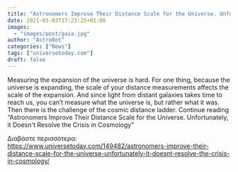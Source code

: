 ```yaml
---
title: "Astronomers Improve Their Distance Scale for the Universe. Unfortunately, it Doesn't Resolve the Crisis in Cosmology"
date: 2021-01-03T17:23:25+01:00
images:
  - "images/post/gaia.jpg"
author: "AstroBot"
categories: ["News"]
tags: ["universetoday.com"]
draft: false
---
```


Measuring the expansion of the universe is hard. For one thing, because the universe is expanding, the scale of your distance measurements affects the scale of the expansion. And since light from distant galaxies takes time to reach us, you can’t measure what the universe is, but rather what it was. Then there is the challenge of the cosmic distance ladder. Continue reading “Astronomers Improve Their Distance Scale for the Universe. Unfortunately, it Doesn't Resolve the Crisis in Cosmology” 

Διαβάστε περισσότερα: https://www.universetoday.com/149482/astronomers-improve-their-distance-scale-for-the-universe-unfortunately-it-doesnt-resolve-the-crisis-in-cosmology/
